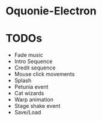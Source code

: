 # Oquonie-Electron

# TODOs

- Fade music
- Intro Sequence
- Credit sequence
- Mouse click movements
- Splash
- Petunia event
- Cat wizards
- Warp animation
- Stage shake event
- Save/Load